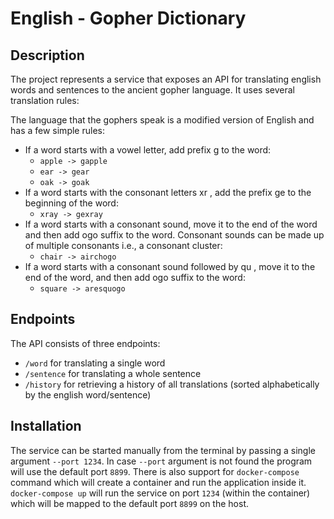 # English - Gopher Dictionary

## Description

The project represents a service that exposes an API for translating english words and sentences to the ancient gopher language. It uses several translation rules:

The language that the gophers speak is a modified version of English and has a few simple rules:

* If a word starts with a vowel letter, add prefix g to the word:
    * `apple -> gapple`
    * `ear -> gear`
    * `oak -> goak`
* If a word starts with the consonant letters xr , add the prefix ge to the beginning of the word:
    * `xray -> gexray`
* If a word starts with a consonant sound, move it to the end of the word and then add ogo suffix to the word. Consonant sounds can be made up of multiple
consonants i.e., a consonant cluster:
    * `chair -> airchogo`
* If a word starts with a consonant sound followed by qu , move it to the end of the word, and then add ogo suffix to the word:
    * `square -> aresquogo`

## Endpoints

The API consists of three endpoints:

* `/word`     for translating a single word
* `/sentence` for translating a whole sentence
* `/history`  for retrieving a history of all translations (sorted alphabetically by the english word/sentence)

## Installation

The service can be started manually from the terminal by passing a single argument `--port 1234`. In case `--port` argument is not found the program will use the default port `8899`. There is also support for `docker-compose` command which will create a container and run the application inside it. `docker-compose up` will run the service on port `1234` (within the container) which will be mapped to the default port `8899` on the host.